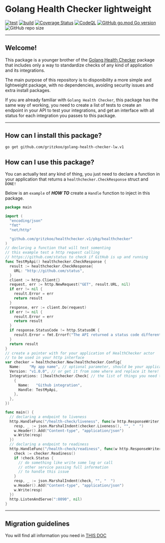 # Golang Health Checker lightweight

[![test](https://github.com/gritzkoo/golang-health-checker-lw/actions/workflows/test.yaml/badge.svg)](https://github.com/gritzkoo/golang-health-checker-lw/actions/workflows/test.yaml)
[![build](https://github.com/gritzkoo/golang-health-checker-lw/actions/workflows/block.yaml/badge.svg)](https://github.com/gritzkoo/golang-health-checker-lw/actions/workflows/block.yaml)
[![Coverage Status](https://coveralls.io/repos/github/gritzkoo/golang-health-checker-lw/badge.svg?branch=main)](https://coveralls.io/github/gritzkoo/golang-health-checker-lw?branch=main)
[![CodeQL](https://github.com/gritzkoo/golang-health-checker-lw/actions/workflows/codeql-analysis.yml/badge.svg?branch=main)](https://github.com/gritzkoo/golang-health-checker-lw/actions/workflows/codeql-analysis.yml)
[![GitHub go.mod Go version](https://img.shields.io/github/go-mod/go-version/gritzkoo/golang-health-checker-lw)](https://img.shields.io/github/go-mod/go-version/gritzkoo/golang-health-checker-lw)
![GitHub repo size](https://img.shields.io/github/repo-size/gritzkoo/golang-health-checker-lw)

___

## Welcome!

This package is a younger brother of the [Golang Health Checker](https://github.com/gritzkoo/golang-health-checker) package that includes only a way to standardize checks of any kind of application and its integrations.

The main purpose of this repository is to disponibility a more simple and lightweight package, with no dependencies, avoiding security issues and extra install packages.

If you are already familiar with `Golang Health Checker`, this package has the same way of working, you need to create a list of tests to create an endpoint in your API to test your integrations, and get an interface with all status for each integration you passes to this package.

___

## How can I install this package?

```sh
go get github.com/gritzkoo/golang-health-checker-lw.v1
```

## How can I use this package?

You can actually test any kind of thing, you just need to declare a function in your application that returns a `healthchecker.CheckResponse` struct and `DONE!`

Below is an `example` of **_HOW TO_** create a `Handle` function to inject in this package.

```go
package main

import (
  "encoding/json"
  "fmt"
  "net/http"

  "github.com/gritzkoo/healthchecker.v1/pkg/healthchecker"
)
// declaring a function that will test somenting
// this example test a http request calling
// https://github.com/status to check if GitHub is up and running
func TestMyApi() healthchecker.CheckResponse {
  result := healthchecker.CheckResponse{
    URL: "http://github.com/status",
  }
  client := http.Client{}
  request, err := http.NewRequest("GET", result.URL, nil)
  if err != nil {
    result.Error = err
    return result
  }
  response, err := client.Do(request)
  if err != nil {
    result.Error = err
    return result
  }
  if response.StatusCode != http.StatusOK {
    result.Error = fmt.Errorf("The API returned a status code different of 200! code: %d", response.StatusCode)
  }
  return result
}
// create a pointer with for your application of HealthChecker actor
// to be used in your http interface
var checker = healthchecker.New(healthchecker.Config{
  Name:    "My app name", // optional parameter, should be your application name
  Version: "v1.0.0", // or get it from some where and replace it here!
  Integrations: []healthchecker.Check{ // the list of things you need to check
    {
      Name:   "Github integration",
      Handle: TestMyApi,
    },
  },
})

func main() {
  // declaring a endpoint to liveness
  http.HandleFunc("/health-check/liveness", func(w http.ResponseWriter, r *http.Request) {
    resp, _ := json.MarshalIndent(checker.Liveness(), "", "  ")
    w.Header().Add("Content-type", "application/json")
    w.Write(resp)
  })
  // declaring a endpoint to readiness
  http.HandleFunc("/health-check/readiness", func(w http.ResponseWriter, r *http.Request) {
    check := checker.Readiness()
    if !check.Status {
      // do something like write some log or call
      // other service passing full information
      // to handle this issue
    }
    resp, _ := json.MarshalIndent(check, "", "  ")
    w.Header().Add("Content-type", "application/json")
    w.Write(resp)
  })
  http.ListenAndServe(":8090", nil)
}
```
___

## Migration guidelines

You will find all information you need in [THIS DOC](./docs/migration-guidlines.md)
